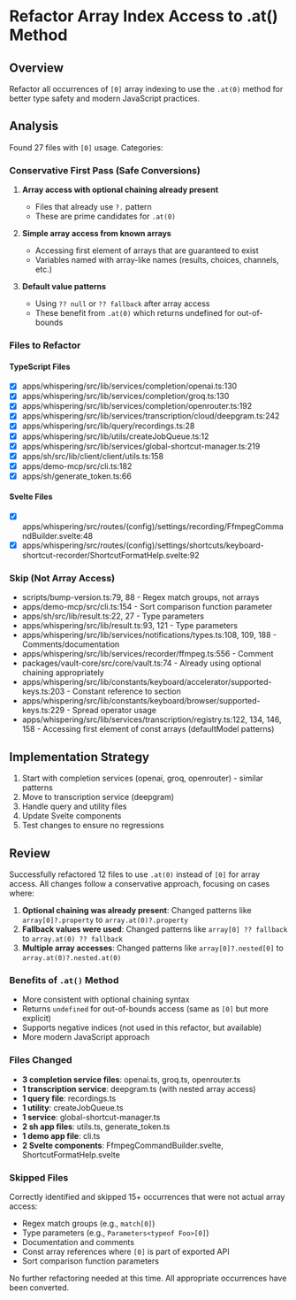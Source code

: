 # Refactor Array Index Access to .at() Method

## Overview
Refactor all occurrences of `[0]` array indexing to use the `.at(0)` method for better type safety and modern JavaScript practices.

## Analysis
Found 27 files with `[0]` usage. Categories:

### Conservative First Pass (Safe Conversions)
1. **Array access with optional chaining already present**
   - Files that already use `?.` pattern
   - These are prime candidates for `.at(0)`

2. **Simple array access from known arrays**
   - Accessing first element of arrays that are guaranteed to exist
   - Variables named with array-like names (results, choices, channels, etc.)

3. **Default value patterns**
   - Using `?? null` or `?? fallback` after array access
   - These benefit from `.at(0)` which returns undefined for out-of-bounds

### Files to Refactor

#### TypeScript Files
- [x] apps/whispering/src/lib/services/completion/openai.ts:130
- [x] apps/whispering/src/lib/services/completion/groq.ts:130
- [x] apps/whispering/src/lib/services/completion/openrouter.ts:192
- [x] apps/whispering/src/lib/services/transcription/cloud/deepgram.ts:242
- [x] apps/whispering/src/lib/query/recordings.ts:28
- [x] apps/whispering/src/lib/utils/createJobQueue.ts:12
- [x] apps/whispering/src/lib/services/global-shortcut-manager.ts:219
- [x] apps/sh/src/lib/client/client/utils.ts:158
- [x] apps/demo-mcp/src/cli.ts:182
- [x] apps/sh/generate_token.ts:66

#### Svelte Files
- [x] apps/whispering/src/routes/(config)/settings/recording/FfmpegCommandBuilder.svelte:48
- [x] apps/whispering/src/routes/(config)/settings/shortcuts/keyboard-shortcut-recorder/ShortcutFormatHelp.svelte:92

### Skip (Not Array Access)
- scripts/bump-version.ts:79, 88 - Regex match groups, not arrays
- apps/demo-mcp/src/cli.ts:154 - Sort comparison function parameter
- apps/sh/src/lib/result.ts:22, 27 - Type parameters
- apps/whispering/src/lib/result.ts:93, 121 - Type parameters
- apps/whispering/src/lib/services/notifications/types.ts:108, 109, 188 - Comments/documentation
- apps/whispering/src/lib/services/recorder/ffmpeg.ts:556 - Comment
- packages/vault-core/src/core/vault.ts:74 - Already using optional chaining appropriately
- apps/whispering/src/lib/constants/keyboard/accelerator/supported-keys.ts:203 - Constant reference to section
- apps/whispering/src/lib/constants/keyboard/browser/supported-keys.ts:229 - Spread operator usage
- apps/whispering/src/lib/services/transcription/registry.ts:122, 134, 146, 158 - Accessing first element of const arrays (defaultModel patterns)

## Implementation Strategy

1. Start with completion services (openai, groq, openrouter) - similar patterns
2. Move to transcription service (deepgram)
3. Handle query and utility files
4. Update Svelte components
5. Test changes to ensure no regressions

## Review

Successfully refactored 12 files to use `.at(0)` instead of `[0]` for array access. All changes follow a conservative approach, focusing on cases where:

1. **Optional chaining was already present**: Changed patterns like `array[0]?.property` to `array.at(0)?.property`
2. **Fallback values were used**: Changed patterns like `array[0] ?? fallback` to `array.at(0) ?? fallback`
3. **Multiple array accesses**: Changed patterns like `array[0]?.nested[0]` to `array.at(0)?.nested.at(0)`

### Benefits of `.at()` Method
- More consistent with optional chaining syntax
- Returns `undefined` for out-of-bounds access (same as `[0]` but more explicit)
- Supports negative indices (not used in this refactor, but available)
- More modern JavaScript approach

### Files Changed
- **3 completion service files**: openai.ts, groq.ts, openrouter.ts
- **1 transcription service**: deepgram.ts (with nested array access)
- **1 query file**: recordings.ts
- **1 utility**: createJobQueue.ts
- **1 service**: global-shortcut-manager.ts
- **2 sh app files**: utils.ts, generate_token.ts
- **1 demo app file**: cli.ts
- **2 Svelte components**: FfmpegCommandBuilder.svelte, ShortcutFormatHelp.svelte

### Skipped Files
Correctly identified and skipped 15+ occurrences that were not actual array access:
- Regex match groups (e.g., `match[0]`)
- Type parameters (e.g., `Parameters<typeof Foo>[0]`)
- Documentation and comments
- Const array references where `[0]` is part of exported API
- Sort comparison function parameters

No further refactoring needed at this time. All appropriate occurrences have been converted.
